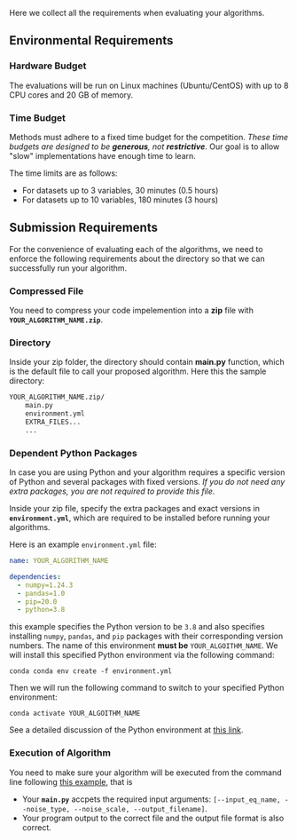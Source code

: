 
Here we collect all the requirements when evaluating your algorithms.
## Environmental Requirements


### Hardware Budget

The evaluations will be run on Linux machines (Ubuntu/CentOS) with up to 8 CPU cores and 20 GB of memory.

### Time Budget

Methods must adhere to a fixed time budget for the competition. 
*These time budgets are designed to be **generous**, not **restrictive***. 
Our goal is to allow "slow" implementations have enough time to learn. 


The time limits are as follows:

- For datasets up to 3 variables, 30 minutes (0.5 hours)
- For datasets up to 10 variables, 180 minutes (3 hours)


## Submission Requirements
For the convenience of evaluating each of the algorithms, we need to enforce the following requirements about the directory so that we can successfully run your algorithm. 

### Compressed File
You need to compress your code impelemention into a **zip** file with **`YOUR_ALGORITHM_NAME.zip`**.

### Directory

Inside your zip folder, the directory should contain **main.py** function, which is the default file to call your proposed algorithm. Here this the sample directory:
```bash
YOUR_ALGORITHM_NAME.zip/
    main.py
    environment.yml
    EXTRA_FILES...
    ...
```

### Dependent Python Packages
In case you are using Python and your algorithm requires a specific version of Python and several packages with fixed versions. *If you do not need any extra packages, you are not required to provide this file.*

Inside your zip file, specify the extra packages and exact versions in **`environment.yml`**, which are required to be installed before running your algorithms.

Here is an example `environment.yml` file:
```yaml
name: YOUR_ALGORITHM_NAME

dependencies:
  - numpy=1.24.3
  - pandas=1.0
  - pip=20.0
  - python=3.8
```
this example specifies the Python version to be `3.8` and also specifies installing `numpy`, `pandas`, and `pip` packages with their corresponding version numbers. The name of this environment **must be** `YOUR_ALGOITHM_NAME`. We will install this specified Python environment via the following command:
```
conda conda env create -f environment.yml
```
Then we will run the following command to switch to your specified Python environment:
```
conda activate YOUR_ALGOITHM_NAME
```
See a detailed discussion of the Python environment at [this link](https://conda.io/projects/conda/en/latest/user-guide/tasks/manage-environments.html).

### Execution of Algorithm
You need to make sure your algorithm will be executed from the command line following [this example](), that is
- Your **`main.py`** accpets the required input arguments: `[--input_eq_name, --noise_type, --noise_scale, --output_filename]`.
- Your program output to the correct file and the output file format is also correct.

